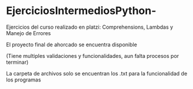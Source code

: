 # EjerciciosIntermediosPython-

Ejercicios del curso realizado en platzi: 
Comprehensions, Lambdas y Manejo de Errores

El proyecto final de ahorcado se encuentra disponible

(Tiene multiples validaciones y funcionalidades, aun falta procesos por terminar)

La carpeta de archivos solo se encuentran los .txt para la funcionalidad de los programas
